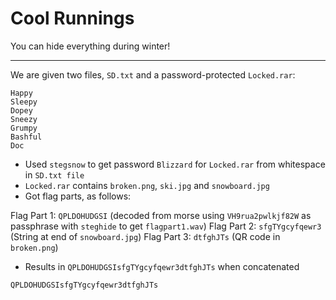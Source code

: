 # Cool Runnings

You can hide everything during winter!

-----

We are given two files, `SD.txt` and a password-protected `Locked.rar`:

```
Happy	     	       	      	    	       	    	   	 	   
Sleepy    	  	      		  	       	  	  
Dopey	
Sneezy
Grumpy
Bashful
Doc

```

- Used `stegsnow` to get password `Blizzard` for `Locked.rar` from whitespace in `SD.txt file`
- `Locked.rar` contains `broken.png`, `ski.jpg` and `snowboard.jpg`
- Got flag parts, as follows:

Flag Part 1: `QPLDOHUDGSI` (decoded from morse using `VH9rua2pwlkjf82W` as passphrase with `steghide` to get `flagpart1.wav`)
Flag Part 2: `sfgTYgcyfqewr3` (String at end of `snowboard.jpg`)
Flag Part 3: `dtfghJTs` (QR code in `broken.png`)

- Results in `QPLDOHUDGSIsfgTYgcyfqewr3dtfghJTs` when concatenated

```
QPLDOHUDGSIsfgTYgcyfqewr3dtfghJTs
```






